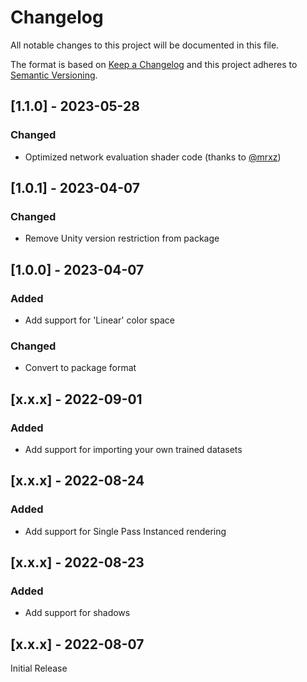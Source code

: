 # Changelog

All notable changes to this project will be documented in this file.

The format is based on [Keep a Changelog](http://keepachangelog.com/en/1.0.0/)
and this project adheres to [Semantic Versioning](http://semver.org/spec/v2.0.0.html).

## [1.1.0] - 2023-05-28

### Changed

- Optimized network evaluation shader code (thanks to [@mrxz](https://github.com/mrxz))

## [1.0.1] - 2023-04-07

### Changed

- Remove Unity version restriction from package

## [1.0.0] - 2023-04-07

### Added

- Add support for 'Linear' color space

### Changed

- Convert to package format

## [x.x.x] - 2022-09-01

### Added

- Add support for importing your own trained datasets

## [x.x.x] - 2022-08-24

### Added

- Add support for Single Pass Instanced rendering

## [x.x.x] - 2022-08-23

### Added

- Add support for shadows

## [x.x.x] - 2022-08-07
Initial Release